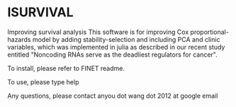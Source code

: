 # ISURVIVAL
Improving survival analysis
This software is for improving Cox proportional-hazards model by adding stability-selection and including PCA and clinic variables, which was implemented in julia as described in our recent study entitled "Noncoding RNAs serve as the deadliest regulators for cancer".
<p>To install, please refer to FINET readme.</p>
<p>To use, please type help</p>
<p>Any questions, please contact anyou dot wang dot 2012 at google email
